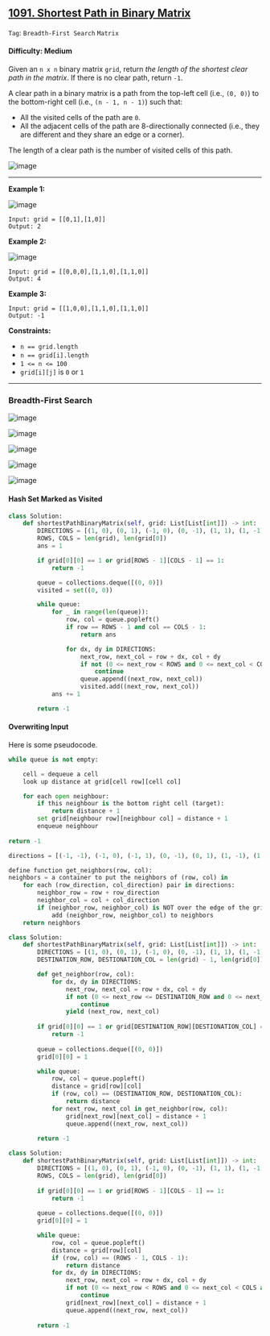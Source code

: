 ## [1091. Shortest Path in Binary Matrix](https://leetcode.com/problems/shortest-path-in-binary-matrix/)

```Tag```: ```Breadth-First Search``` ```Matrix```

#### Difficulty: Medium

Given an ```n x n``` binary matrix ```grid```, return _the length of the shortest clear path in the matrix_. If there is no clear path, return ```-1```.

A clear path in a binary matrix is a path from the top-left cell (i.e., ```(0, 0)```) to the bottom-right cell (i.e., ```(n - 1, n - 1)```) such that:

- All the visited cells of the path are ```0```.
- All the adjacent cells of the path are 8-directionally connected (i.e., they are different and they share an edge or a corner).

The length of a clear path is the number of visited cells of this path.

![image](https://github.com/quananhle/Python/assets/35042430/8731efb6-b620-45c8-8aa2-e5d046608788)

---

__Example 1:__

![image](https://assets.leetcode.com/uploads/2021/02/18/example1_1.png)
```
Input: grid = [[0,1],[1,0]]
Output: 2
```

__Example 2:__

![image](https://assets.leetcode.com/uploads/2021/02/18/example2_1.png)
```
Input: grid = [[0,0,0],[1,1,0],[1,1,0]]
Output: 4
```

__Example 3:__
```
Input: grid = [[1,0,0],[1,1,0],[1,1,0]]
Output: -1
```

__Constraints:__

- ```n == grid.length```
- ```n == grid[i].length```
- ```1 <= n <= 100```
- ```grid[i][j]``` is ```0``` or ```1```

---

### Breadth-First Search

![image](https://leetcode.com/problems/shortest-path-in-binary-matrix/Figures/1091/example_3_solution.png)

![image](https://leetcode.com/problems/shortest-path-in-binary-matrix/Figures/1091/example_4_solution.png)

![image](https://leetcode.com/problems/shortest-path-in-binary-matrix/Figures/1091/cell_options.png)

![image](https://leetcode.com/problems/shortest-path-in-binary-matrix/Figures/1091/implicit_graph.png)

![image](https://github.com/quananhle/Python/assets/35042430/75c3ef81-180a-4ced-aa44-067343c2df41)

#### Hash Set Marked as Visited

```Python
class Solution:
    def shortestPathBinaryMatrix(self, grid: List[List[int]]) -> int:
        DIRECTIONS = [(1, 0), (0, 1), (-1, 0), (0, -1), (1, 1), (1, -1), (-1, 1), (-1, -1)]
        ROWS, COLS = len(grid), len(grid[0])
        ans = 1

        if grid[0][0] == 1 or grid[ROWS - 1][COLS - 1] == 1:
            return -1

        queue = collections.deque([(0, 0)])
        visited = set((0, 0))

        while queue:
            for _ in range(len(queue)):
                row, col = queue.popleft()
                if row == ROWS - 1 and col == COLS - 1:
                    return ans

                for dx, dy in DIRECTIONS:
                    next_row, next_col = row + dx, col + dy
                    if not (0 <= next_row < ROWS and 0 <= next_col < COLS and not (next_row, next_col) in visited and grid[next_row][next_col] == 0):
                        continue
                    queue.append((next_row, next_col))
                    visited.add((next_row, next_col))
            ans += 1

        return -1
```

#### Overwriting Input

Here is some pseudocode.

```Python
while queue is not empty:

    cell = dequeue a cell
    look up distance at grid[cell row][cell col]

    for each open neighbour:
        if this neighbour is the bottom right cell (target):
            return distance + 1
        set grid[neighbour row][neighbour col] = distance + 1
        enqueue neighbour
        
return -1
```

```Python
directions = [(-1, -1), (-1, 0), (-1, 1), (0, -1), (0, 1), (1, -1), (1, 0), (1, 1)]

define function get_neighbors(row, col):
neighbors = a container to put the neighbors of (row, col) in
    for each (row_direction, col_direction) pair in directions:
        neighbor_row = row + row_direction
        neighbor_col = col + col_direction
        if (neighbor_row, neighbor_col) is NOT over the edge of the grid AND is 0:
            add (neighbor_row, neighbor_col) to neighbors
    return neighbors
```

```Python
class Solution:
    def shortestPathBinaryMatrix(self, grid: List[List[int]]) -> int:
        DIRECTIONS = [(1, 0), (0, 1), (-1, 0), (0, -1), (1, 1), (1, -1), (-1, 1), (-1, -1)]
        DESTINATION_ROW, DESTIONATION_COL = len(grid) - 1, len(grid[0]) - 1

        def get_neighbor(row, col):
            for dx, dy in DIRECTIONS:
                next_row, next_col = row + dx, col + dy
                if not (0 <= next_row <= DESTINATION_ROW and 0 <= next_col <= DESTIONATION_COL and not grid[next_row][next_col]):
                    continue
                yield (next_row, next_col)
        
        if grid[0][0] == 1 or grid[DESTINATION_ROW][DESTIONATION_COL] == 1:
            return -1
        
        queue = collections.deque([(0, 0)])
        grid[0][0] = 1

        while queue:
            row, col = queue.popleft()
            distance = grid[row][col]
            if (row, col) == (DESTINATION_ROW, DESTIONATION_COL):
                return distance
            for next_row, next_col in get_neighbor(row, col):
                grid[next_row][next_col] = distance + 1
                queue.append((next_row, next_col))
            
        return -1
```

```Python
class Solution:
    def shortestPathBinaryMatrix(self, grid: List[List[int]]) -> int:
        DIRECTIONS = [(1, 0), (0, 1), (-1, 0), (0, -1), (1, 1), (1, -1), (-1, 1), (-1, -1)]
        ROWS, COLS = len(grid), len(grid[0])
        
        if grid[0][0] == 1 or grid[ROWS - 1][COLS - 1] == 1:
            return -1
        
        queue = collections.deque([(0, 0)])
        grid[0][0] = 1

        while queue:
            row, col = queue.popleft()
            distance = grid[row][col]
            if (row, col) == (ROWS - 1, COLS - 1):
                return distance
            for dx, dy in DIRECTIONS:
                next_row, next_col = row + dx, col + dy
                if not (0 <= next_row < ROWS and 0 <= next_col < COLS and not grid[next_row][next_col]):
                    continue
                grid[next_row][next_col] = distance + 1
                queue.append((next_row, next_col))
            
        return -1
```

